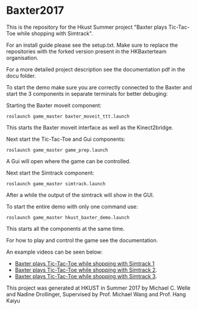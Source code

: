# Baxter2017
This is the repository for the Hkust Summer project "Baxter plays Tic-Tac-Toe while shopping with Simtrack".

For an install guide please see the setup.txt. Make sure to replace the repositories with the forked version present in the HKBaxterteam organisation.

For a more detailed project description see the documentation pdf in the docu folder.

To start the demo make sure you are correctly connected to the Baxter and start the 3 components in separate terminals for better debuging:

Starting the Baxter moveit component:
```
roslaunch game_master baxter_moveit_ttt.launch
```

This starts the Baxter moveit interface as well as the Kinect2bridge.

Next start the Tic-Tac-Toe and Gui components:

```
roslaunch game_master game_prep.launch
```

A Gui will open where the game can be controlled.

Next start the Simtrack component:

```
roslaunch game_master simtrack.launch
```

After a while the output of the simtrack will show in the GUI.

To start the entire demo with only one command use:
```
roslaunch game_master hkust_baxter_demo.launch
```
This starts all the components at the same time.

For how to play and control the game see the documentation.

An example videos can be seen below:

* [Baxter plays Tic-Tac-Toe while shopping with Simtrack 1](https://youtu.be/jGrWu8gPSQo)
* [Baxter plays Tic-Tac-Toe while shopping with Simtrack 2](https://youtu.be/fuvyZqVXoGA). 
* [Baxter plays Tic-Tac-Toe while shopping with Simtrack 3](https://youtu.be/2fPbQojZGME). 

This project was generated at HKUST in Summer 2017 by Michael C. Welle and Nadine Drollinger, Supervised by Prof. Michael Wang and Prof. Hang Kaiyu



